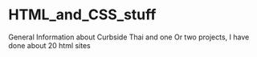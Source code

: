 # HTML_and_CSS_stuff
General Information about Curbside Thai and one 
Or two projects, I have done about 20 html sites 
